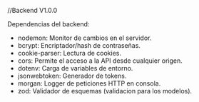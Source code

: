 //Backend V1.0.0

Dependencias del backend:

- nodemon: Monitor de cambios en el servidor.
- bcrypt: Encriptador/hash de contraseñas.
- cookie-parser: Lectura de cookies.
- cors: Permite el acceso a la API desde cualquier origen.
- dotenv: Carga de variables de entorno.
- jsonwebtoken: Generador de tokens.
- morgan: Logger de peticiones HTTP en consola.
- zod: Validador de esquemas (validacion para los modelos).